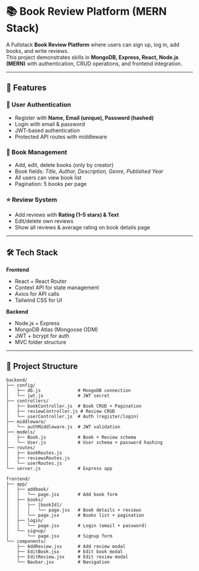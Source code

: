 # 📚 Book Review Platform (MERN Stack)

A Fullstack **Book Review Platform** where users can sign up, log in, add books, and write reviews.  
This project demonstrates skills in **MongoDB, Express, React, Node.js (MERN)** with authentication, CRUD operations, and frontend integration.

---

## 🚀 Features

### 🔑 User Authentication

- Register with **Name, Email (unique), Password (hashed)**
- Login with email & password
- JWT-based authentication
- Protected API routes with middleware

### 📖 Book Management

- Add, edit, delete books (only by creator)
- Book fields: _Title, Author, Description, Genre, Published Year_
- All users can view book list
- Pagination: 5 books per page

### ⭐ Review System

- Add reviews with **Rating (1–5 stars) & Text**
- Edit/delete own reviews
- Show all reviews & average rating on book details page

---

## 🛠️ Tech Stack

**Frontend**

- React + React Router
- Context API for state management
- Axios for API calls
- Tailwind CSS for UI

**Backend**

- Node.js + Express
- MongoDB Atlas (Mongoose ODM)
- JWT + bcrypt for auth
- MVC folder structure

---

## 📁 Project Structure

```
backend/
├── config/
│   ├── db.js              # MongoDB connection
│   └── jwt.js             # JWT secret
├── controllers/
│   ├── bookController.js  # Book CRUD + Pagination
│   ├── reviewController.js # Review CRUD
│   └── userController.js  # Auth (register/login)
├── middleware/
│   └── authMiddleware.js  # JWT validation
├── models/
│   ├── Book.js            # Book + Review schema
│   └── User.js            # User schema + password hashing
├── routes/
│   ├── bookRoutes.js
│   ├── reviewsRoutes.js
│   └── userRoutes.js
└── server.js              # Express app

frontend/
├── app/
│   ├── addbook/
│   │   └── page.jsx       # Add book form
│   ├── books/
│   │   ├── [bookId]/
│   │   │   └── page.jsx   # Book details + reviews
│   │   └── page.jsx       # Books list + pagination
│   ├── login/
│   │   └── page.jsx       # Login (email + password)
│   └── signup/
│       └── page.jsx       # Signup form
└── components/
    ├── AddReview.jsx      # Add review modal
    ├── EditBook.jsx       # Edit book modal
    ├── EditReview.jsx     # Edit review modal
    └── Navbar.jsx         # Navigation
```
